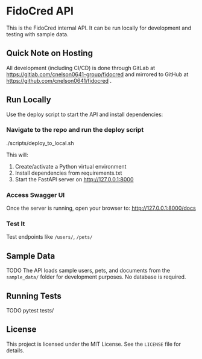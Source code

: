 # FidoCred API

This is the FidoCred internal API. It can be run locally for development and testing with sample data.

## Quick Note on Hosting

All development (including CI/CD) is done through GitLab at https://gitlab.com/cnelson0641-group/fidocred and mirrored to GitHub at https://github.com/cnelson0641/fidocred .

## Run Locally

Use the deploy script to start the API and install dependencies:

### Navigate to the repo and run the deploy script
./scripts/deploy_to_local.sh

This will:
1. Create/activate a Python virtual environment
2. Install dependencies from requirements.txt
3. Start the FastAPI server on http://127.0.0.1:8000

### Access Swagger UI

Once the server is running, open your browser to: http://127.0.0.1:8000/docs

### Test It

Test endpoints like `/users/`, `/pets/`

## Sample Data

TODO
The API loads sample users, pets, and documents from the `sample_data/` folder for development purposes. No database is required.

## Running Tests

TODO
pytest tests/

## License

This project is licensed under the MIT License. See the `LICENSE` file for details.

